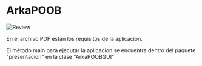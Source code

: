# ArkaPOOB

![Review](https://app.codacy.com/project/sebastianfrasic/ArkaPOOB/dashboard?bid=13035003)

En el archivo PDF están los requisitos de la aplicación.

El método main para ejecutar la aplicacion se encuentra dentro del paquete "presentacion" en la clase "ArkaPOOBGUI"
